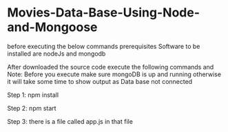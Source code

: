 # Movies-Data-Base-Using-Node-and-Mongoose

before executing the below commands prerequisites Software to be installed are nodeJs and mongodb

After downloaded the source code execute the following commands and Note: Before you execute make sure mongoDB is up and running otherwise it will take some time to show output as Data base not connected

Step 1: npm install

Step 2: npm start

Step 3: there is a file called app.js in that file 
